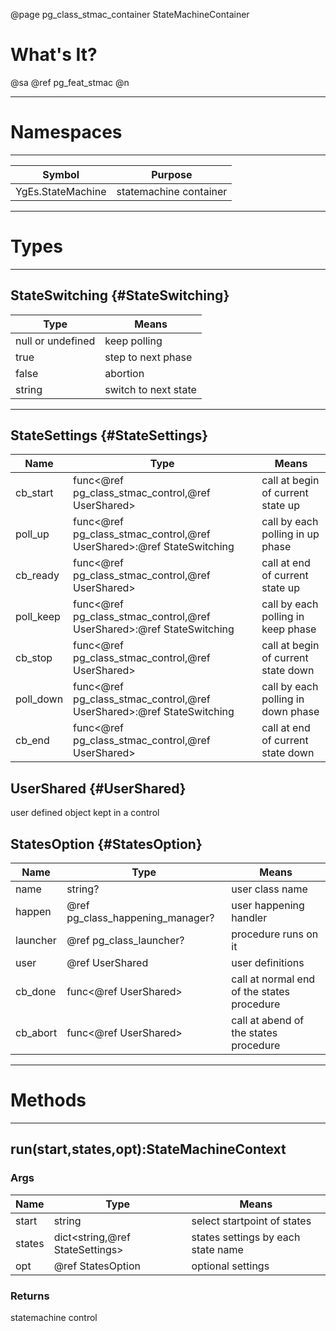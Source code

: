﻿@page pg_class_stmac_container StateMachineContainer

# What's It?

@sa @ref pg_feat_stmac @n

-----
# Namespaces

-----
| Symbol | Purpose |
|--------|---------|
| YgEs.StateMachine | statemachine container |

-----
# Types

-----
## StateSwitching {#StateSwitching}

| Type | Means |
|------|-------|
| null or undefined | keep polling |
| true | step to next phase |
| false | abortion |
| string | switch to next state |

-----
## StateSettings {#StateSettings}

| Name | Type | Means |
|------|------|-------|
| cb_start | func<@ref pg_class_stmac_control,@ref UserShared> | call at begin of current state up |
| poll_up | func<@ref pg_class_stmac_control,@ref UserShared>:@ref StateSwitching | call by each polling in up phase |
| cb_ready | func<@ref pg_class_stmac_control,@ref UserShared> | call at end of current state up |
| poll_keep | func<@ref pg_class_stmac_control,@ref UserShared>:@ref StateSwitching | call by each polling in keep phase |
| cb_stop | func<@ref pg_class_stmac_control,@ref UserShared> | call at begin of current state down |
| poll_down | func<@ref pg_class_stmac_control,@ref UserShared>:@ref StateSwitching | call by each polling in down phase |
| cb_end | func<@ref pg_class_stmac_control,@ref UserShared> | call at end of current state down |

## UserShared {#UserShared}

user defined object kept in a control

## StatesOption {#StatesOption}

| Name | Type | Means |
|------|------|-------|
| name | string? | user class name |
| happen | @ref pg_class_happening_manager? | user happening handler |
| launcher | @ref pg_class_launcher? | procedure runs on it |
| user | @ref UserShared | user definitions |
| cb_done | func<@ref UserShared> | call at normal end of the states procedure |
| cb_abort | func<@ref UserShared> | call at abend of the states procedure |

-----
# Methods

-----
## run(start,states,opt):StateMachineContext

### Args

| Name | Type | Means |
|------|------|-------|
| start | string | select startpoint of states |
| states | dict<string,@ref StateSettings> | states settings by each state name |
| opt | @ref StatesOption | optional settings |

### Returns

statemachine control
